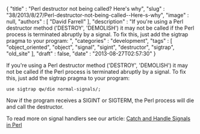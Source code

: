 {
   "title" : "Perl destructor not being called? Here's why",
   "slug" : "38/2013/8/27/Perl-destructor-not-being-called--Here-s-why",
   "image" : null,
   "authors" : [
      "David Farrell"
   ],
   "description" : "If you're using a Perl destructor method ('DESTROY', 'DEMOLISH') it may not be called if the Perl process is terminated abruptly by a signal. To fix this, just add the sigtrap pragma to your program: ",
   "categories" : "development",
   "tags" : [
      "object_oriented",
      "object",
      "signal",
      "sigint",
      "destructor",
      "sigtrap",
      "old_site"
   ],
   "draft" : false,
   "date" : "2013-08-27T02:57:30"
}


If you're using a Perl destructor method ('DESTROY', 'DEMOLISH') it may not be called if the Perl process is terminated abruptly by a signal. To fix this, just add the sigtrap pragma to your program:

``` prettyprint
use sigtrap qw/die normal-signals/;
```

Now if the program receives a SIGINT or SIGTERM, the Perl process will die and call the destructor.

To read more on signal handlers see our article: [Catch and Handle Signals in Perl](http://perltricks.com/article/37/2013/8/18/Catch-and-Handle-Signals-in-Perl)
